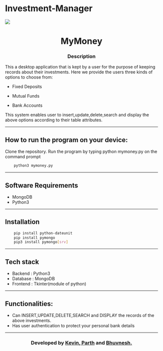 # Investment-Manager


[![](https://img.shields.io/badge/Made_with-Python3-blue?style=for-the-badge&logo=python)](https://www.python.org "Python3")
<h1 align = 'center'> MyMoney</h1>

<h3 align = 'center'> Description</h3>
<p>This a desktop application that is kept by a user for the purpose of keeping records about their investments.
Here we provide the users three kinds of options to choose from:</p>

- Fixed Deposits

- Mutual Funds

- Bank Accounts

This system enables user to insert,update,delete,search and display the above options according to their table attributes.

------------------------------------------

## How to run the program on your device:
Clone the repository.
Run the program by typing python mymoney.py on the command prompt
```bash
    python3 mymoney.py
```
------------------------------------------

## Software Requirements
- MongoDB
- Python3

------------------------------------------

## Installation
```bash
    pip install python-dateunit
    pip install pymongo
    pip3 install pymongo[srv]
```
------------------------------------------

## Tech stack

- Backend : Python3
- Database : MongoDB
- Frontend : Tkinter(module of python)

------------------------------------------

## Functionalities:

- Can INSERT,UPDATE,DELETE,SEARCH and DISPLAY the records of the above investments.
- Has user authentication to protect your personal bank details

------------------------------------------
<h3 align="center"><b>Developed by <a href="https://github.com/KevinShahgit">Kevin</a>,<a href="https://github.com/Parth18Shah"> Parth</a> and <a href="https://github.com/bhuvnesh7">Bhuvnesh.</a></b></h1>





